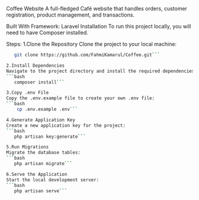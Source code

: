 Coffee Website
A full-fledged Café website that handles orders, customer registration, product management, and transactions.

Built With
Framework: Laravel
Installation
To run this project locally, you will need to have Composer installed.

Steps:
1.Clone the Repository
Clone the project to your local machine:
```bash
   git clone https://github.com/FahmiKamarul/Coffee.git```

2.Install Dependencies
Navigate to the project directory and install the required dependencies via Composer:
```bash
   composer install```

3.Copy .env File
Copy the .env.example file to create your own .env file:
```bash
    cp .env.example .env```

4.Generate Application Key
Create a new application key for the project:
```bash
   php artisan key:generate```

5.Run Migrations
Migrate the database tables:
```bash
   php artisan migrate```

6.Serve the Application
Start the local development server:
```bash
   php artisan serve```
